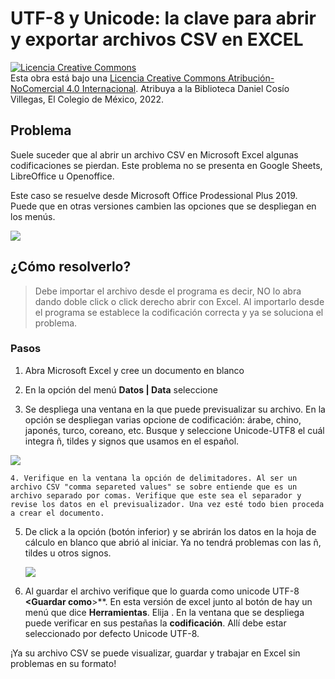# UTF-8 y Unicode: la clave para abrir y exportar archivos CSV en EXCEL



 <a rel="license" href="http://creativecommons.org/licenses/by-nc/4.0/"><img alt="Licencia Creative Commons" style="border-width:0" src="https://i.creativecommons.org/l/by-nc/4.0/88x31.png" /></a><br />Esta obra está bajo una <a rel="license" href="http://creativecommons.org/licenses/by-nc/4.0/">Licencia Creative Commons Atribución-NoComercial 4.0 Internacional</a>. Atribuya a la Biblioteca Daniel Cosío Villegas, El Colegio de México, 2022.


## Problema 

Suele suceder que al abrir un archivo CSV en Microsoft Excel algunas codificaciones se pierdan. Este problema no se presenta en Google Sheets, LibreOffice u Openoffice. 

Este caso se resuelve desde Microsoft Office Prodessional Plus 2019. Puede que en otras versiones cambien las opciones que se despliegan en los menús. 

![](https://docutopia.tupale.co/uploads/ca0823ea706c6e9e2d86f48a5.JPG)



## ¿Cómo resolverlo?

> Debe importar el archivo desde el programa es decir, NO lo abra dando doble click o click derecho abrir con Excel. Al importarlo desde el programa se establece la codificación correcta y ya se soluciona el problema.

### Pasos

1. Abra Microsoft Excel y cree un documento en blanco
2. En la opción del menú **Datos | Data** seleccione **<obtener datos> <Desde un archivo> <Desde el texto csv>**
    
3. Se despliega una ventana en la que puede previsualizar su archivo. En la opción **<origen del archivo>** se despliegan varias opcione de codificación: árabe, chino, japonés, turco, coreano, etc.  Busque y seleccione Unicode-UTF8 el cuál integra ñ, tildes y signos que usamos en el español.

![](https://docutopia.tupale.co/uploads/ca0823ea706c6e9e2d86f48a6.JPG)

    4. Verifique en la ventana la opción de delimitadores. Al ser un archivo CSV "comma separeted values" se sobre entiende que es un archivo separado por comas. Verifique que este sea el separador y revise los datos en el previsualizador. Una vez esté todo bien proceda a crear el documento. 
    
5. De click a la opción **<cargar>** (botón inferior) y se abrirán los datos en la hoja de cálculo en blanco que abrió al iniciar. Ya no tendrá problemas con las ñ, tildes u otros signos. 
    
    
    
    ![](https://docutopia.tupale.co/uploads/ca0823ea706c6e9e2d86f48a7.JPG)

    
6. Al guardar el archivo verifique que lo guarda como unicode UTF-8 **<Guardar como**>**. En esta versión de excel junto al botón de **<guardar>** hay un menú que dice **Herramientas**. Elija **<opciones web>**. En la ventana que se despliega puede verificar en sus pestañas la **codificación**. Allí debe estar seleccionado por defecto Unicode UTF-8. 
    
¡Ya su archivo CSV se puede visualizar, guardar y trabajar en Excel sin problemas en su formato! 
    

    
